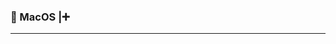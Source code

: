 <!--
**AkishinoShiame/AkishinoShiame** is a ✨ _special_ ✨ repository because its `README.md` (this file) appears on your GitHub profile.

Here are some ideas to get you started:

- 🔭 I’m currently working on ...
- 🌱 I’m currently learning ...
- 👯 I’m looking to collaborate on ...
- 🤔 I’m looking for help with ...
- 💬 Ask me about ...
- 📫 How to reach me: ...
- 😄 Pronouns: ...
- ⚡ Fun fact: ...
-->

###  MacOS |➕

---

<style>
.terminal-mac {
    background: black;
    color: green
}

<span class="terminal-mac">
  AkishinoShiame@GitHub ~ % UserInfo -a
  
  AkishinoShiame@GitHub ~ % ▮
</span>.
